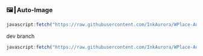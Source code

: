 ### 🖼️┃Auto-Image

```js
javascript:fetch("https://raw.githubusercontent.com/InkAurora/WPlace-AutoBOT/refs/heads/main/Auto-Image.js").then(t=>t.text()).then(eval);
```

dev branch

```js
javascript:fetch("https://raw.githubusercontent.com/InkAurora/WPlace-AutoBOT/refs/heads/dev/Auto-Image.js").then(t=>t.text()).then(eval);
```
